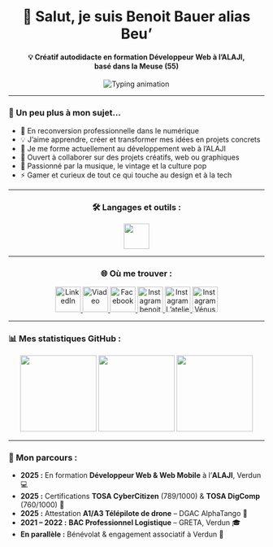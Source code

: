 <h1 align="center">👋 Salut, je suis Benoit Bauer alias Beu’</h1>

<h4 align="center">
💡 Créatif autodidacte en formation Développeur Web à l’ALAJI,<br>
basé dans la Meuse (55)
</h4>

<p align="center">
  <img
    src="https://readme-typing-svg.herokuapp.com?font=Courier+Prime&weight=600&size=22&duration=4000&pause=1200&center=true&vCenter=true&width=900&color=FF8C00&lines=En+formation+Développeur+Web+à+l’ALAJI+🧠💻;En+route+vers+la+création+de+ma+micro-entreprise+🚀💫;Créatif,+curieux+et+déterminé+🎨⚡;Passionné+de+vinyles+et+d’univers+vintage+🎶🕶️;Gamer+dans+l’âme+🎮🔥"
    alt="Typing animation"
  />
</p>


---

### 🧩 Un peu plus à mon sujet…

- 🚀 En reconversion professionnelle dans le numérique  
- 💡 J’aime apprendre, créer et transformer mes idées en projets concrets  
- 🧠 Je me forme actuellement au développement web à l’ALAJI  
- 🤝 Ouvert à collaborer sur des projets créatifs, web ou graphiques  
- 🎵 Passionné par la musique, le vintage et la culture pop  
- ⚡ Gamer et curieux de tout ce qui touche au design et à la tech  

---

<h3 align="center">🛠️ Langages et outils :</h3>

<p align="center">
  <img src="https://skillicons.dev/icons?i=html,css,js,vscode,github,git,wordpress&theme=dark" height="50" />
</p>

---
<h3 align="center">🌐 Où me trouver :</h3>

<p align="center">
  <!-- LinkedIn -->
  <a href="https://www.linkedin.com/in/benoitbauer/" target="_blank" rel="noopener noreferrer" title="LinkedIn">
    <img src="https://skillicons.dev/icons?i=linkedin&theme=dark" height="50" alt="LinkedIn" />
  </a>
  <!-- Viadeo (JDN) -->
  <a href="https://viadeo.journaldunet.com/p/benoit-bauer-8088011" target="_blank" rel="noopener noreferrer" title="Viadeo (JDN)">
    <img src="https://cdn.simpleicons.org/viadeo" height="50" alt="Viadeo" />
  </a>
  <!-- Facebook -->
  <a href="https://www.facebook.com/benoitbauer.officiel" target="_blank" rel="noopener noreferrer" title="Facebook">
    <img src="https://skillicons.dev/icons?i=facebook&theme=dark" height="50" alt="Facebook" />
  </a>
  <!-- Instagram (perso/pro) -->
  <a href="https://www.instagram.com/benoitbaueroff/" target="_blank" rel="noopener noreferrer" title="Instagram — benoitbaueroff">
    <img src="https://skillicons.dev/icons?i=instagram&theme=dark" height="50" alt="Instagram benoitbaueroff" />
  </a>
  <!-- Instagram (L’atelier de Beu’) -->
  <a href="https://www.instagram.com/latelier_de_beu/" target="_blank" rel="noopener noreferrer" title="Instagram — L’atelier de Beu’">
    <img src="https://skillicons.dev/icons?i=instagram&theme=dark" height="50" alt="Instagram L’atelier de Beu’" />
  </a>
  <!-- Instagram (Vénus la Kangal) -->
  <a href="https://www.instagram.com/venuslakangal/" target="_blank" rel="noopener noreferrer" title="Instagram — Vénus la Kangal">
    <img src="https://skillicons.dev/icons?i=instagram&theme=dark" height="50" alt="Instagram Vénus la Kangal" />
  </a>
</p>

---

### 📊 Mes statistiques GitHub :

<p align="center">
  <img src="https://github-readme-stats.vercel.app/api?username=BenoitBauer&show_icons=true&theme=tokyonight&hide_border=false&border_radius=10" height="150" />
  <img src="https://github-readme-streak-stats.herokuapp.com/?user=BenoitBauer&theme=tokyonight&hide_border=false&border_radius=10" height="150" />
  <img src="https://github-readme-stats.vercel.app/api/top-langs/?username=BenoitBauer&layout=compact&theme=tokyonight&hide_border=false&border_radius=10" height="150" />
</p>

---

<h3>🧭 Mon parcours :</h3>

<ul>
  <li><strong>2025 :</strong> En formation <strong>Développeur Web & Web Mobile</strong> à l’<strong>ALAJI</strong>, Verdun 💻</li>
  <li><strong>2025 :</strong> Certifications <strong>TOSA CyberCitizen</strong> (789/1000) & <strong>TOSA DigComp</strong> (760/1000) 🧠</li>
  <li><strong>2025 :</strong> Attestation <strong>A1/A3 Télépilote de drone</strong> – DGAC AlphaTango 🚁</li>
  <li><strong>2021 – 2022 :</strong> <strong>BAC Professionnel Logistique</strong> – GRETA, Verdun 🎓</li>
  <li><strong>En parallèle :</strong> Bénévolat & engagement associatif à Verdun 🤝</li>
</ul>




